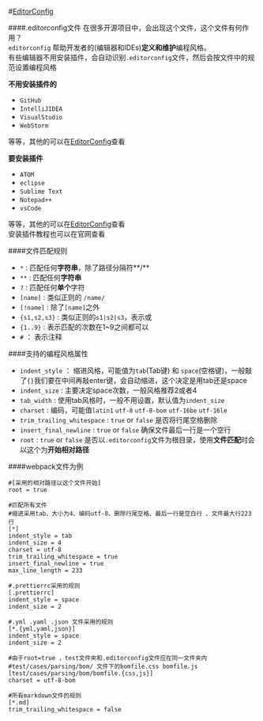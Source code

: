 #[EditorConfig](http://editorconfig.org/#overview)

####.editorconfig文件
在很多开源项目中，会出现这个文件，这个文件有何作用？<br>
`editorconfig` 帮助开发者的(编辑器和IDEs)**定义和维护**编程风格。<br>
有些编辑器不用安装插件，会自动识别`.editorconfig`文件，然后会按文件中的规范设置编程风格<br>

**不用安装插件的**
- `GitHub`
- `IntelliJIDEA`
- `VisualStudio`
- `WebStorm`

等等，其他的可以在[EditorConfig](http://editorconfig.org/#overview)查看

**要安装插件**
- `ATOM`
- `eclipse`
- `Sublime Text`
- `Notepad++`
- `vsCode`

等等，其他的可以在[EditorConfig](http://editorconfig.org/#overview)查看<br>
安装插件教程也可以在官网查看

####文件匹配规则

- `*` : 匹配任何**字符串**，除了路径分隔符**/**  
- `**` : 匹配任何**字符串**
- `?` : 匹配任何**单个**字符
- `[name]` : 类似正则的 `/name/`
- `[!name]` : 除了`[name]`之外
- `{s1,s2,s3}` : 类似正则的`s1|s2|s3`，表示或
- `{1..9}` : 表示匹配的次数在1~9之间都可以
- `#` ： 表示注释

####支持的编程风格属性

- `indent_style` ： 缩进风格，可能值为`tab`(Tab键) 和 `space`(空格键)，一般敲了`{}`我们要在中间再敲enter键，会自动缩进，这个决定是用tab还是space
- `indent_size` : 主要决定space次数，一般风格推荐2或者4
- `tab_width` : 使用tab风格时，一般不用设置，默认值为`indent_size`
- `charset` : 编码，可能值`latin1` `utf-8` `utf-8-bom` `utf-16be` `utf-16le`
- `trim_trailing_whitespace` : `true` or `false` 是否将行尾空格删除
- `insert_final_newline` : `true` or `false` 确保文件最后一行是一个空行
- `root` : `true` or `false` 是否以`.editorconfig`文件为根目录，使用**文件匹配**时会以这个为**开始相对路径**

####webpack文件为例

```
#[采用的相对路径以这个文件开始]
root = true

#匹配所有文件
#缩进采用tab、大小为4、编码utf-8、删除行尾空格、最后一行是空白行 、文件最大行223行
[*]
indent_style = tab
indent_size = 4
charset = utf-8
trim_trailing_whitespace = true
insert_final_newline = true
max_line_length = 233

#.prettierrc采用的规则
[.prettierrc]
indent_style = space
indent_size = 2

#.yml .yaml .json 文件采用的规则
[*.{yml,yaml,json}]
indent_style = space
indent_size = 2

#由于root=true ，test文件夹和.editorconfig文件应在同一文件夹内
#test/cases/parsing/bom/ 文件下的bomfile.css bomfile.js
[test/cases/parsing/bom/bomfile.{css,js}]
charset = utf-8-bom

#所有markdown文件的规则
[*.md]
trim_trailing_whitespace = false

```